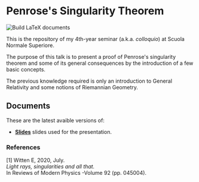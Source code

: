# Penrose's Singularity Theorem
![Build LaTeX documents](https://github.com/arn4/colloquio/workflows/LaTeX%20documents/badge.svg)

This is the repository of my 4th-year seminar (a.k.a. *colloquio*) at Scuola Normale Superiore.

The purpose of this talk is to present a proof of Penrose's singularity theorem and some of its general consequences by the introduction of a few basic concepts.

The previous knowledge required is only an introduction to General Relativity and some notions of Riemannian Geometry.

## Documents
These are the latest avaible versions of:
  - [**Slides**](https://uz.sns.it/~ver22albireo/ext-file/colloquio/slides.pdf) slides used for the presentation.
### References
<a id="1">[1]</a> 
Witten E, 2020, July.  
_Light rays, singularities and all that._  
In Reviews of Modern Physics -Volume 92 (pp. 045004).
